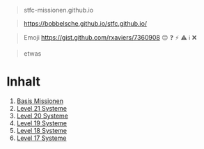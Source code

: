 > stfc-missionen.github.io

> https://bobbelsche.github.io/stfc.github.io/

> Emoji https://gist.github.com/rxaviers/7360908
:blush: :question: :zap: :warning: :information_source: :x:

> etwas

# Inhalt

1. [Basis Missionen](mbasis.md#basis-missionen)
6. [Level 21 Systeme](m21.md#level-21-systeme)
5. [Level 20 Systeme](m20.md#level-20-systeme)
4. [Level 19 Systeme](m19.md#level-19-systeme)
3. [Level 18 Systeme](m18.md#level-18-systeme)
2. [Level 17 Systeme](m17.md#level-17-systeme)
